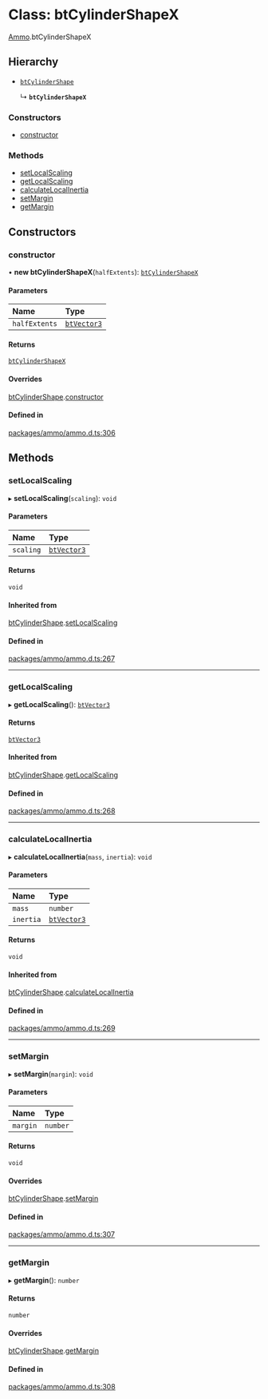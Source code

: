 # Class: btCylinderShapeX

[Ammo](../modules/Ammo.md).btCylinderShapeX

## Hierarchy

- [`btCylinderShape`](Ammo.btCylinderShape.md)

  ↳ **`btCylinderShapeX`**

### Constructors

- [constructor](Ammo.btCylinderShapeX.md#constructor)

### Methods

- [setLocalScaling](Ammo.btCylinderShapeX.md#setlocalscaling)
- [getLocalScaling](Ammo.btCylinderShapeX.md#getlocalscaling)
- [calculateLocalInertia](Ammo.btCylinderShapeX.md#calculatelocalinertia)
- [setMargin](Ammo.btCylinderShapeX.md#setmargin)
- [getMargin](Ammo.btCylinderShapeX.md#getmargin)

## Constructors

### constructor

• **new btCylinderShapeX**(`halfExtents`): [`btCylinderShapeX`](Ammo.btCylinderShapeX.md)

#### Parameters

| Name | Type |
| :------ | :------ |
| `halfExtents` | [`btVector3`](Ammo.btVector3.md) |

#### Returns

[`btCylinderShapeX`](Ammo.btCylinderShapeX.md)

#### Overrides

[btCylinderShape](Ammo.btCylinderShape.md).[constructor](Ammo.btCylinderShape.md#constructor)

#### Defined in

[packages/ammo/ammo.d.ts:306](https://github.com/Orillusion/orillusion/blob/main/packages/ammo/ammo.d.ts#L306)

## Methods

### setLocalScaling

▸ **setLocalScaling**(`scaling`): `void`

#### Parameters

| Name | Type |
| :------ | :------ |
| `scaling` | [`btVector3`](Ammo.btVector3.md) |

#### Returns

`void`

#### Inherited from

[btCylinderShape](Ammo.btCylinderShape.md).[setLocalScaling](Ammo.btCylinderShape.md#setlocalscaling)

#### Defined in

[packages/ammo/ammo.d.ts:267](https://github.com/Orillusion/orillusion/blob/main/packages/ammo/ammo.d.ts#L267)

___

### getLocalScaling

▸ **getLocalScaling**(): [`btVector3`](Ammo.btVector3.md)

#### Returns

[`btVector3`](Ammo.btVector3.md)

#### Inherited from

[btCylinderShape](Ammo.btCylinderShape.md).[getLocalScaling](Ammo.btCylinderShape.md#getlocalscaling)

#### Defined in

[packages/ammo/ammo.d.ts:268](https://github.com/Orillusion/orillusion/blob/main/packages/ammo/ammo.d.ts#L268)

___

### calculateLocalInertia

▸ **calculateLocalInertia**(`mass`, `inertia`): `void`

#### Parameters

| Name | Type |
| :------ | :------ |
| `mass` | `number` |
| `inertia` | [`btVector3`](Ammo.btVector3.md) |

#### Returns

`void`

#### Inherited from

[btCylinderShape](Ammo.btCylinderShape.md).[calculateLocalInertia](Ammo.btCylinderShape.md#calculatelocalinertia)

#### Defined in

[packages/ammo/ammo.d.ts:269](https://github.com/Orillusion/orillusion/blob/main/packages/ammo/ammo.d.ts#L269)

___

### setMargin

▸ **setMargin**(`margin`): `void`

#### Parameters

| Name | Type |
| :------ | :------ |
| `margin` | `number` |

#### Returns

`void`

#### Overrides

[btCylinderShape](Ammo.btCylinderShape.md).[setMargin](Ammo.btCylinderShape.md#setmargin)

#### Defined in

[packages/ammo/ammo.d.ts:307](https://github.com/Orillusion/orillusion/blob/main/packages/ammo/ammo.d.ts#L307)

___

### getMargin

▸ **getMargin**(): `number`

#### Returns

`number`

#### Overrides

[btCylinderShape](Ammo.btCylinderShape.md).[getMargin](Ammo.btCylinderShape.md#getmargin)

#### Defined in

[packages/ammo/ammo.d.ts:308](https://github.com/Orillusion/orillusion/blob/main/packages/ammo/ammo.d.ts#L308)
